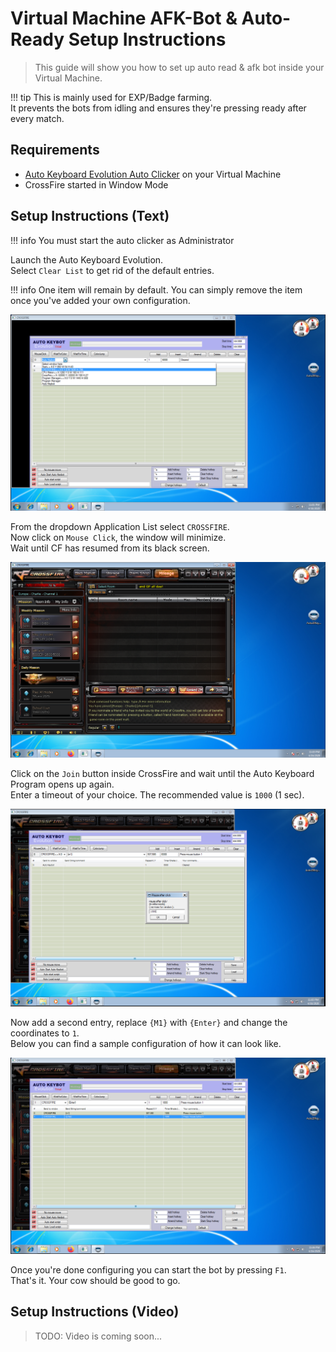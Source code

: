 # Virtual Machine AFK-Bot & Auto-Ready Setup Instructions

> This guide will show you how to set up auto read & afk bot inside your Virtual Machine.

!!! tip
    This is mainly used for EXP/Badge farming.  
    It prevents the bots from idling and ensures they're pressing ready after every match.

## Requirements

- [Auto Keyboard Evolution Auto Clicker](http://www.tucows.com/preview/1583989/Autoclicker-Auto-Keybot-Evolution) on your Virtual Machine
- CrossFire started in Window Mode

## Setup Instructions (Text)

!!! info
    You must start the auto clicker as Administrator


Launch the Auto Keyboard Evolution.  
Select `Clear List` to get rid of the default entries.  

!!! info
    One item will remain by default. You can simply remove the item once you've added your own configuration.  

![](../../img/cf-bot/autokey-dropdown-crossfire.png)

From the dropdown Application List select `CROSSFIRE`.  
Now click on `Mouse Click`, the window will minimize.  
Wait until CF has resumed from its black screen.  

![](../../img/cf-bot/select-cf-press-join.png)

Click on the `Join` button inside CrossFire and wait until the Auto Keyboard Program opens up again.  
Enter a timeout of your choice. The recommended value is `1000` (1 sec).

![](../../img/cf-bot/after-ready-click-timeout.png)

Now add a second entry, replace `{M1}` with `{Enter}` and change the coordinates to `1`.  
Below you can find a sample configuration of how it can look like.

![](../../img/cf-bot/autokey-final-config.png)

Once you're done configuring you can start the bot by pressing `F1`.  
That's it. Your cow should be good to go.  

## Setup Instructions (Video)

> TODO: Video is coming soon...
